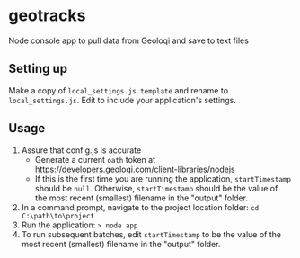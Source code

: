 geotracks
=========

Node console app to pull data from Geoloqi and save to text files

Setting up
----------
Make a copy of `local_settings.js.template` and rename to `local_settings.js`. Edit to include your application's settings.

Usage
-----
1. Assure that config.js is accurate
	- Generate a current `oath` token at https://developers.geoloqi.com/client-libraries/nodejs
	- If this is the first time you are running the application, `startTimestamp` should be `null`. Otherwise, `startTimestamp` should be the value of the most recent (smallest) filename in the "output" folder.
2. In a command prompt, navigate to the project location folder: `cd C:\path\to\project`
3. Run the application: `> node app`
4. To run subsequent batches, edit `startTimestamp` to be the value of the most recent (smallest) filename in the "output" folder.
